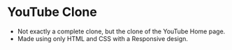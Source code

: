 #  YouTube Clone
- Not exactly a complete clone, but the clone of the YouTube Home page.
- Made using only HTML and CSS with a Responsive design.